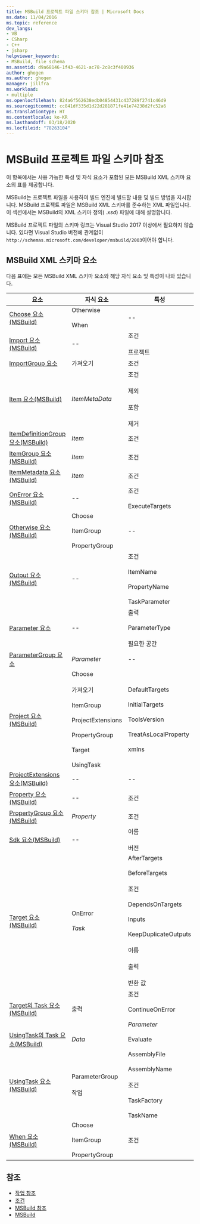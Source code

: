 ```yaml
---
title: MSBuild 프로젝트 파일 스키마 참조 | Microsoft Docs
ms.date: 11/04/2016
ms.topic: reference
dev_langs:
- VB
- CSharp
- C++
- jsharp
helpviewer_keywords:
- MSBuild, file schema
ms.assetid: d9a68146-1f43-4621-ac78-2c8c3f400936
author: ghogen
ms.author: ghogen
manager: jillfra
ms.workload:
- multiple
ms.openlocfilehash: 824a6f562638edb04854431c437289f2741c46d9
ms.sourcegitcommit: cc841df335d1d22d281871fe41e74238d2fc52a6
ms.translationtype: HT
ms.contentlocale: ko-KR
ms.lasthandoff: 03/18/2020
ms.locfileid: "78263104"
---
```

# <a name="msbuild-project-file-schema-reference"></a>MSBuild 프로젝트 파일 스키마 참조

이 항목에서는 사용 가능한 특성 및 자식 요소가 포함된 모든 MSBuild XML 스키마 요소의 표를 제공합니다.

 MSBuild는 프로젝트 파일을 사용하여 빌드 엔진에 빌드할 내용 및 빌드 방법을 지시합니다. MSBuild 프로젝트 파일은 MSBuild XML 스키마를 준수하는 XML 파일입니다. 이 섹션에서는 MSBuild의 XML 스키마 정의( *.xsd*) 파일에 대해 설명합니다.

MSBuild 프로젝트 파일의 스키마 링크는 Visual Studio 2017 이상에서 필요하지 않습니다. 있다면 Visual Studio 버전에 관계없이 ` http://schemas.microsoft.com/developer/msbuild/2003`이어야 합니다.

## <a name="msbuild-xml-schema-elements"></a>MSBuild XML 스키마 요소

 다음 표에는 모든 MSBuild XML 스키마 요소와 해당 자식 요소 및 특성이 나와 있습니다.

|요소|자식 요소|특성|
|-------------|--------------------|----------------|
|[Choose 요소(MSBuild)](../msbuild/choose-element-msbuild.md)|Otherwise<br /><br /> When|--|
|[Import 요소(MSBuild)](../msbuild/import-element-msbuild.md)|--|조건<br /><br /> 프로젝트|
|[ImportGroup 요소](../msbuild/importgroup-element.md)|가져오기|조건|
|[Item 요소(MSBuild)](../msbuild/item-element-msbuild.md)|*ItemMetaData*|조건<br /><br /> 제외<br /><br /> 포함<br /><br /> 제거|
|[ItemDefinitionGroup 요소(MSBuild)](../msbuild/itemdefinitiongroup-element-msbuild.md)|*Item*|조건|
|[ItemGroup 요소(MSBuild)](../msbuild/itemgroup-element-msbuild.md)|*Item*|조건|
|[ItemMetadata 요소(MSBuild)](../msbuild/itemmetadata-element-msbuild.md)|*Item*|조건|
|[OnError 요소(MSBuild)](../msbuild/onerror-element-msbuild.md)|--|조건<br /><br /> ExecuteTargets|
|[Otherwise 요소(MSBuild)](../msbuild/otherwise-element-msbuild.md)|Choose<br /><br /> ItemGroup<br /><br /> PropertyGroup|--|
|[Output 요소(MSBuild)](../msbuild/output-element-msbuild.md)|--|조건<br /><br /> ItemName<br /><br /> PropertyName<br /><br /> TaskParameter|
|[Parameter 요소](../msbuild/parameter-element.md)|--|출력<br /><br /> ParameterType<br /><br /> 필요한 공간|
|[ParameterGroup 요소](../msbuild/parametergroup-element.md)|*Parameter*|--|
|[Project 요소(MSBuild)](../msbuild/project-element-msbuild.md)|Choose<br /><br /> 가져오기<br /><br /> ItemGroup<br /><br /> ProjectExtensions<br /><br /> PropertyGroup<br /><br /> Target<br /><br /> UsingTask|DefaultTargets<br /><br /> InitialTargets<br /><br /> ToolsVersion<br /><br /> TreatAsLocalProperty<br /><br /> xmlns|
|[ProjectExtensions 요소(MSBuild)](../msbuild/projectextensions-element-msbuild.md)|--|--|
|[Property 요소(MSBuild)](../msbuild/property-element-msbuild.md)|--|조건|
|[PropertyGroup 요소(MSBuild)](../msbuild/propertygroup-element-msbuild.md)|*Property*|조건|
|[Sdk 요소(MSBuild)](../msbuild/sdk-element-msbuild.md)|--|이름<br /><br /> 버전|
|[Target 요소(MSBuild)](../msbuild/target-element-msbuild.md)|OnError<br /><br /> *Task*|AfterTargets<br /><br /> BeforeTargets<br /><br /> 조건<br /><br /> DependsOnTargets<br /><br /> Inputs<br /><br /> KeepDuplicateOutputs<br /><br /> 이름<br /><br /> 출력<br /><br /> 반환 값|
|[Target의 Task 요소(MSBuild)](../msbuild/task-element-msbuild.md)|출력|조건<br /><br /> ContinueOnError<br /><br /> *Parameter*|
|[UsingTask의 Task 요소(MSBuild)](../msbuild/taskbody-element-msbuild.md)|*Data*|Evaluate|
|[UsingTask 요소(MSBuild)](../msbuild/usingtask-element-msbuild.md)|ParameterGroup<br /><br /> 작업|AssemblyFile<br /><br /> AssemblyName<br /><br /> 조건<br /><br /> TaskFactory<br /><br /> TaskName|
|[When 요소(MSBuild)](../msbuild/when-element-msbuild.md)|Choose<br /><br /> ItemGroup<br /><br /> PropertyGroup|조건|

## <a name="see-also"></a>참조

- [작업 참조](../msbuild/msbuild-task-reference.md)
- [조건](../msbuild/msbuild-conditions.md)
- [MSBuild 참조](../msbuild/msbuild-reference.md)
- [MSBuild](../msbuild/msbuild.md)
